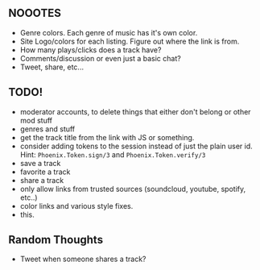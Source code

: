## NOOOTES

- Genre colors. Each genre of music has it's own color.
- Site Logo/colors for each listing. Figure out where the link is from.
- How many plays/clicks does a track have?
- Comments/discussion or even just a basic chat?
- Tweet, share, etc...

## TODO!

- moderator accounts, to delete things that either don't belong or other mod stuff
- genres and stuff
- get the track title from the link with JS or something.
- consider adding tokens to the session instead of just the plain user id. Hint: `Phoenix.Token.sign/3` and `Phoenix.Token.verify/3`
- save a track
- favorite a track
- share a track
- only allow links from trusted sources (soundcloud, youtube, spotify, etc..)
- color links and various style fixes.
- this.

## Random Thoughts

- Tweet when someone shares a track?
